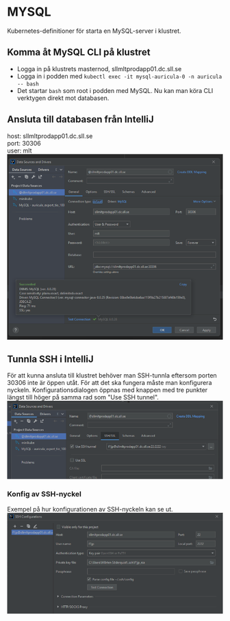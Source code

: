 # MYSQL

Kubernetes-definitioner för starta en MySQL-server i klustret.

## Komma åt MySQL CLI på klustret

- Logga in på klustrets masternod, sllmltprodapp01.dc.sll.se
- Logga in i podden med `kubectl exec -it mysql-auricula-0 -n auricula -- bash`
- Det startar `bash` som root i podden med MySQL. Nu kan man köra CLI verktygen direkt mot
databasen.

## Ansluta till databasen från IntelliJ
host: sllmltprodapp01.dc.sll.se\
port: 30306\
user: mlt\
![](general.png)
## Tunnla SSH i IntelliJ
För att kunna ansluta till klustret behöver man SSH-tunnla eftersom 
porten 30306 inte är öppen utåt. För att det ska fungera måste man konfigurera
nyckeln. Konfigurationsdialogen öppnas med knappen med tre punkter längst till höger 
på samma rad som "Use SSH tunnel". 
![](ssh-tunnel.png)
### Konfig av SSH-nyckel
Exempel på hur konfigurationen av SSH-nyckeln kan se ut.
![](key-settings.png)
